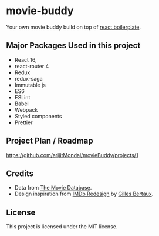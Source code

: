 # movie-buddy

Your own movie buddy build on top of [react boilerplate](https://github.com/react-boilerplate/react-boilerplate).

## Major Packages Used in this project

* React 16,
* react-router 4
* Redux
* redux-saga
* Immutable js
* ES6
* ESLint
* Babel
* Webpack
* Styled components
* Prettier

## Project Plan / Roadmap

https://github.com/arijitMondal/movieBuddy/projects/1

## Credits

* Data from [The Movie Database](http://www.themoviedb.org).
* Design inspiration from [IMDb Redesign](https://dribbble.com/shots/2049028-IMDb-Redesign) by
  [Gilles Bertaux](https://dribbble.com/gillesbertaux).

## License

This project is licensed under the MIT license.
